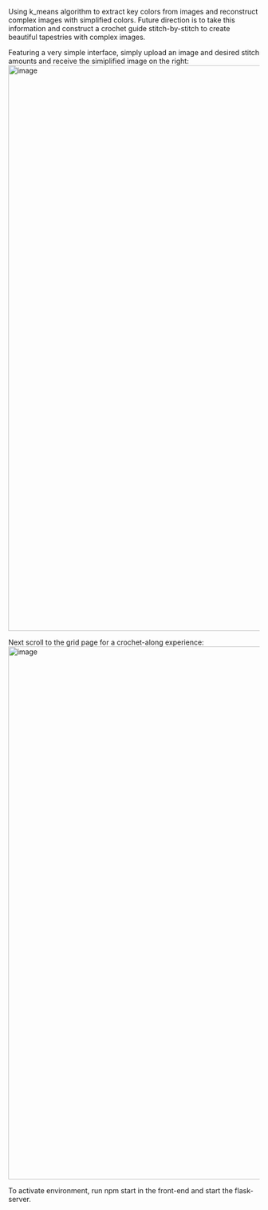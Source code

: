 Using k_means algorithm to extract key colors from images and reconstruct complex images with simplified colors. 
Future direction is to take this information and construct a crochet guide stitch-by-stitch to create beautiful tapestries with complex images.

Featuring a very simple interface, simply upload an image and desired stitch amounts and receive the simiplified image on the right:
<img width="1132" alt="image" src="https://github.com/spshah2005/fiberflow/assets/146762800/59492d64-6d8b-4928-9d52-380f110d992a">

Next scroll to the grid page for a crochet-along experience:
<img width="1066" alt="image" src="https://github.com/spshah2005/fiberflow/assets/146762800/44472d2f-5f89-4ca9-a4a7-b7a0fa6301a9">

To activate environment, run npm start in the front-end and start the flask-server.
